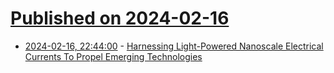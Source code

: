 # [Published on 2024-02-16](index.md)

* [2024-02-16, 22:44:00](https://soylentnews.org/article.pl?sid=24/02/15/1145250&from=rss) - [Harnessing Light-Powered Nanoscale Electrical Currents To Propel Emerging Technologies](https://soylentnews.org/article.pl?sid=24/02/15/1145250&from=rss)
